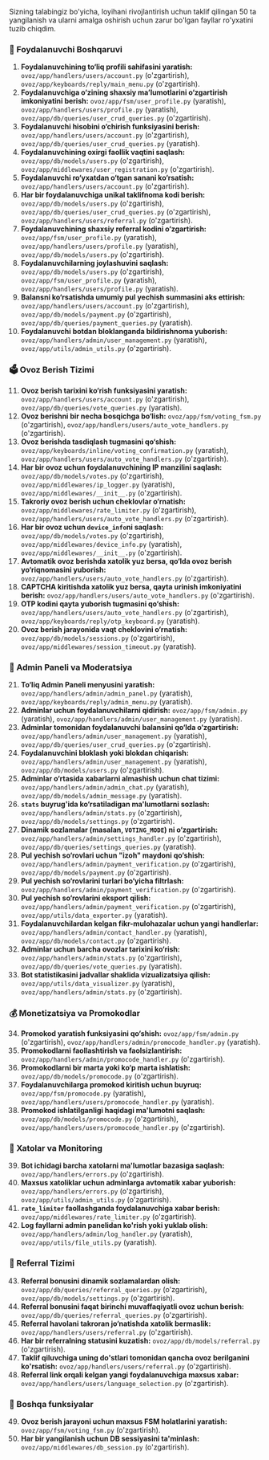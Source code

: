 Sizning talabingiz bo'yicha, loyihani rivojlantirish uchun taklif qilingan 50 ta yangilanish va ularni amalga oshirish uchun zarur bo'lgan fayllar ro'yxatini tuzib chiqdim.

### 👥 Foydalanuvchi Boshqaruvi
1.  **Foydalanuvchining to‘liq profili sahifasini yaratish:** `ovoz/app/handlers/users/account.py` (o'zgartirish), `ovoz/app/keyboards/reply/main_menu.py` (o'zgartirish).
2.  **Foydalanuvchiga o‘zining shaxsiy ma’lumotlarini o‘zgartirish imkoniyatini berish:** `ovoz/app/fsm/user_profile.py` (yaratish), `ovoz/app/handlers/users/profile.py` (yaratish), `ovoz/app/db/queries/user_crud_queries.py` (o'zgartirish).
3.  **Foydalanuvchi hisobini o‘chirish funksiyasini berish:** `ovoz/app/handlers/users/account.py` (o'zgartirish), `ovoz/app/db/queries/user_crud_queries.py` (yaratish).
4.  **Foydalanuvchining oxirgi faollik vaqtini saqlash:** `ovoz/app/db/models/users.py` (o'zgartirish), `ovoz/app/middlewares/user_registration.py` (o'zgartirish).
5.  **Foydalanuvchi ro‘yxatdan o‘tgan sanani ko‘rsatish:** `ovoz/app/handlers/users/account.py` (o'zgartirish).
6.  **Har bir foydalanuvchiga unikal taklifnoma kodi berish:** `ovoz/app/db/models/users.py` (o'zgartirish), `ovoz/app/db/queries/user_crud_queries.py` (o'zgartirish), `ovoz/app/handlers/users/referral.py` (o'zgartirish).
7.  **Foydalanuvchining shaxsiy referral kodini o‘zgartirish:** `ovoz/app/fsm/user_profile.py` (yaratish), `ovoz/app/handlers/users/profile.py` (yaratish), `ovoz/app/db/models/users.py` (o'zgartirish).
8.  **Foydalanuvchilarning joylashuvini saqlash:** `ovoz/app/db/models/users.py` (o'zgartirish), `ovoz/app/fsm/user_profile.py` (yaratish), `ovoz/app/handlers/users/profile.py` (yaratish).
9.  **Balansni ko‘rsatishda umumiy pul yechish summasini aks ettirish:** `ovoz/app/handlers/users/account.py` (o'zgartirish), `ovoz/app/db/models/payment.py` (o'zgartirish), `ovoz/app/db/queries/payment_queries.py` (yaratish).
10. **Foydalanuvchi botdan bloklanganda bildirishnoma yuborish:** `ovoz/app/handlers/admin/user_management.py` (yaratish), `ovoz/app/utils/admin_utils.py` (o'zgartirish).

### 🗳️ Ovoz Berish Tizimi
11. **Ovoz berish tarixini ko‘rish funksiyasini yaratish:** `ovoz/app/handlers/users/account.py` (o'zgartirish), `ovoz/app/db/queries/vote_queries.py` (yaratish).
12. **Ovoz berishni bir necha bosqichga bo‘lish:** `ovoz/app/fsm/voting_fsm.py` (o'zgartirish), `ovoz/app/handlers/users/auto_vote_handlers.py` (o'zgartirish).
13. **Ovoz berishda tasdiqlash tugmasini qo‘shish:** `ovoz/app/keyboards/inline/voting_confirmation.py` (yaratish), `ovoz/app/handlers/users/auto_vote_handlers.py` (o'zgartirish).
14. **Har bir ovoz uchun foydalanuvchining IP manzilini saqlash:** `ovoz/app/db/models/votes.py` (o'zgartirish), `ovoz/app/middlewares/ip_logger.py` (yaratish), `ovoz/app/middlewares/__init__.py` (o'zgartirish).
15. **Takroriy ovoz berish uchun cheklovlar o‘rnatish:** `ovoz/app/middlewares/rate_limiter.py` (o'zgartirish), `ovoz/app/handlers/users/auto_vote_handlers.py` (o'zgartirish).
16. **Har bir ovoz uchun `device_info`ni saqlash:** `ovoz/app/db/models/votes.py` (o'zgartirish), `ovoz/app/middlewares/device_info.py` (yaratish), `ovoz/app/middlewares/__init__.py` (o'zgartirish).
17. **Avtomatik ovoz berishda xatolik yuz bersa, qo‘lda ovoz berish yo‘riqnomasini yuborish:** `ovoz/app/handlers/users/auto_vote_handlers.py` (o'zgartirish).
18. **CAPTCHA kiritishda xatolik yuz bersa, qayta urinish imkoniyatini berish:** `ovoz/app/handlers/users/auto_vote_handlers.py` (o'zgartirish).
19. **OTP kodini qayta yuborish tugmasini qo‘shish:** `ovoz/app/handlers/users/auto_vote_handlers.py` (o'zgartirish), `ovoz/app/keyboards/reply/otp_keyboard.py` (yaratish).
20. **Ovoz berish jarayonida vaqt cheklovini o‘rnatish:** `ovoz/app/db/models/sessions.py` (o'zgartirish), `ovoz/app/middlewares/session_timeout.py` (yaratish).

### 🔐 Admin Paneli va Moderatsiya
21. **To‘liq Admin Paneli menyusini yaratish:** `ovoz/app/handlers/admin/admin_panel.py` (yaratish), `ovoz/app/keyboards/reply/admin_menu.py` (yaratish).
22. **Adminlar uchun foydalanuvchilarni qidirish:** `ovoz/app/fsm/admin.py` (yaratish), `ovoz/app/handlers/admin/user_management.py` (yaratish).
23. **Adminlar tomonidan foydalanuvchi balansini qo‘lda o‘zgartirish:** `ovoz/app/handlers/admin/user_management.py` (yaratish), `ovoz/app/db/queries/user_crud_queries.py` (o'zgartirish).
24. **Foydalanuvchini bloklash yoki blokdan chiqarish:** `ovoz/app/handlers/admin/user_management.py` (yaratish), `ovoz/app/db/models/users.py` (o'zgartirish).
25. **Adminlar o‘rtasida xabarlarni almashish uchun chat tizimi:** `ovoz/app/handlers/admin/admin_chat.py` (yaratish), `ovoz/app/db/models/admin_message.py` (yaratish).
26. **`stats` buyrug'ida ko‘rsatiladigan ma'lumotlarni sozlash:** `ovoz/app/handlers/admin/stats.py` (o'zgartirish), `ovoz/app/db/models/settings.py` (o'zgartirish).
27. **Dinamik sozlamalar (masalan, `VOTING_MODE`) ni o‘zgartirish:** `ovoz/app/handlers/admin/settings_handler.py` (o'zgartirish), `ovoz/app/db/queries/settings_queries.py` (yaratish).
28. **Pul yechish so‘rovlari uchun "izoh" maydoni qo‘shish:** `ovoz/app/handlers/admin/payment_verification.py` (o'zgartirish), `ovoz/app/db/models/payment.py` (o'zgartirish).
29. **Pul yechish so‘rovlarini turlari bo‘yicha filtrlash:** `ovoz/app/handlers/admin/payment_verification.py` (o'zgartirish).
30. **Pul yechish so‘rovlarini eksport qilish:** `ovoz/app/handlers/admin/payment_verification.py` (o'zgartirish), `ovoz/app/utils/data_exporter.py` (yaratish).
31. **Foydalanuvchilardan kelgan fikr-mulohazalar uchun yangi handlerlar:** `ovoz/app/handlers/admin/contact_handler.py` (yaratish), `ovoz/app/db/models/contact.py` (o'zgartirish).
32. **Adminlar uchun barcha ovozlar tarixini ko‘rish:** `ovoz/app/handlers/admin/stats.py` (o'zgartirish), `ovoz/app/db/queries/vote_queries.py` (yaratish).
33. **Bot statistikasini jadvallar shaklida vizualizatsiya qilish:** `ovoz/app/utils/data_visualizer.py` (yaratish), `ovoz/app/handlers/admin/stats.py` (o'zgartirish).

### 💰 Monetizatsiya va Promokodlar
34. **Promokod yaratish funksiyasini qo‘shish:** `ovoz/app/fsm/admin.py` (o'zgartirish), `ovoz/app/handlers/admin/promocode_handler.py` (yaratish).
35. **Promokodlarni faollashtirish va faolsizlantirish:** `ovoz/app/handlers/admin/promocode_handler.py` (o'zgartirish).
36. **Promokodlarni bir marta yoki ko‘p marta ishlatish:** `ovoz/app/db/models/promocode.py` (o'zgartirish).
37. **Foydalanuvchilarga promokod kiritish uchun buyruq:** `ovoz/app/fsm/promocode.py` (yaratish), `ovoz/app/handlers/users/promocode_handler.py` (yaratish).
38. **Promokod ishlatilganligi haqidagi ma'lumotni saqlash:** `ovoz/app/db/models/promocode.py` (o'zgartirish), `ovoz/app/handlers/users/promocode_handler.py` (o'zgartirish).

### 🐛 Xatolar va Monitoring
39. **Bot ichidagi barcha xatolarni ma'lumotlar bazasiga saqlash:** `ovoz/app/handlers/errors.py` (o'zgartirish).
40. **Maxsus xatoliklar uchun adminlarga avtomatik xabar yuborish:** `ovoz/app/handlers/errors.py` (o'zgartirish), `ovoz/app/utils/admin_utils.py` (o'zgartirish).
41. **`rate_limiter` faollashganda foydalanuvchiga xabar berish:** `ovoz/app/middlewares/rate_limiter.py` (o'zgartirish).
42. **Log fayllarni admin panelidan ko'rish yoki yuklab olish:** `ovoz/app/handlers/admin/log_handler.py` (yaratish), `ovoz/app/utils/file_utils.py` (yaratish).

### 🔗 Referral Tizimi
43. **Referral bonusini dinamik sozlamalardan olish:** `ovoz/app/db/queries/referral_queries.py` (o'zgartirish), `ovoz/app/db/models/settings.py` (o'zgartirish).
44. **Referral bonusini faqat birinchi muvaffaqiyatli ovoz uchun berish:** `ovoz/app/db/queries/referral_queries.py` (o'zgartirish).
45. **Referral havolani takroran jo‘natishda xatolik bermaslik:** `ovoz/app/handlers/users/referral.py` (o'zgartirish).
46. **Har bir referralning statusini kuzatish:** `ovoz/app/db/models/referral.py` (o'zgartirish).
47. **Taklif qiluvchiga uning do'stlari tomonidan qancha ovoz berilganini ko'rsatish:** `ovoz/app/handlers/users/referral.py` (o'zgartirish).
48. **Referral link orqali kelgan yangi foydalanuvchiga maxsus xabar:** `ovoz/app/handlers/users/language_selection.py` (o'zgartirish).

### 🚀 Boshqa funksiyalar
49. **Ovoz berish jarayoni uchun maxsus FSM holatlarini yaratish:** `ovoz/app/fsm/voting_fsm.py` (o'zgartirish).
50. **Har bir yangilanish uchun DB sessiyasini ta'minlash:** `ovoz/app/middlewares/db_session.py` (o'zgartirish).